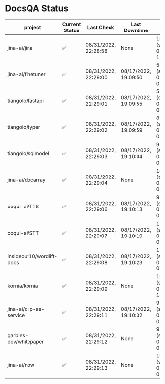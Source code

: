 # DocsQA Status

|         project         |Current Status|     Last Check     |   Last Downtime    |              % Uptime              |
|-------------------------|--------------|--------------------|--------------------|------------------------------------|
|jina-ai/jina             |✅            |08/31/2022, 22:28:58|None                |100.000 (since 08/29/2022, 11:24:14)|
|jina-ai/finetuner        |✅            |08/31/2022, 22:29:00|08/17/2022, 19:09:50|58.700 (since 08/15/2022, 07:09:42) |
|tiangolo/fastapi         |✅            |08/31/2022, 22:29:01|08/17/2022, 19:09:55|58.706 (since 08/15/2022, 07:09:42) |
|tiangolo/typer           |✅            |08/31/2022, 22:29:02|08/17/2022, 19:09:59|86.120 (since 08/15/2022, 07:09:42) |
|tiangolo/sqlmodel        |✅            |08/31/2022, 22:29:03|08/17/2022, 19:10:04|93.581 (since 08/15/2022, 07:09:42) |
|jina-ai/docarray         |✅            |08/31/2022, 22:29:04|None                |100.000 (since 08/24/2022, 01:39:12)|
|coqui-ai/TTS             |✅            |08/31/2022, 22:29:06|08/17/2022, 19:10:13|93.577 (since 08/15/2022, 07:09:42) |
|coqui-ai/STT             |✅            |08/31/2022, 22:29:07|08/17/2022, 19:10:19|151.816 (since 08/15/2022, 07:09:42)|
|insideout10/wordlift-docs|✅            |08/31/2022, 22:29:08|08/17/2022, 19:10:23|139.524 (since 08/15/2022, 07:09:42)|
|kornia/kornia            |✅            |08/31/2022, 22:29:09|None                |100.000 (since 08/30/2022, 13:49:49)|
|jina-ai/clip-as-service  |✅            |08/31/2022, 22:29:11|08/17/2022, 19:10:32|93.589 (since 08/15/2022, 07:09:42) |
|garbles-dev/whitepaper   |✅            |08/31/2022, 22:29:12|None                |93.539 (since 08/24/2022, 01:39:12) |
|jina-ai/now              |✅            |08/31/2022, 22:29:13|None                |100.000 (since 08/24/2022, 01:39:12)|
